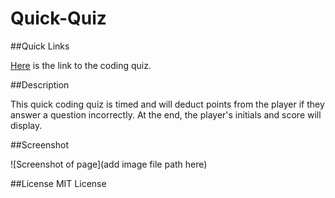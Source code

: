 # Quick-Quiz

##Quick Links

[Here](www.google.com) is the link to the coding quiz.

##Description

This quick coding quiz is timed and will deduct points from the player if they answer a question incorrectly. At the end, the player's initials and score will display. 

##Screenshot

![Screenshot of page](add image file path here)

##License 
MIT License